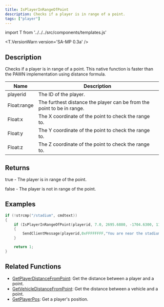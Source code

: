 ```yaml
---
title: IsPlayerInRangeOfPoint
description: Checks if a player is in range of a point.
tags: ["player"]
---
```


import T from '../../../src/components/templates.js'

<T.VersionWarn version='SA-MP 0.3a' />

## Description

Checks if a player is in range of a point. This native function is faster than the PAWN implementation using distance formula.

| Name        | Description                                                            |
| ----------- | ---------------------------------------------------------------------- |
| playerid    | The ID of the player.                                                  |
| Float:range | The furthest distance the player can be from the point to be in range. |
| Float:x     | The X coordinate of the point to check the range to.                   |
| Float:y     | The Y coordinate of the point to check the range to.                   |
| Float:z     | The Z coordinate of the point to check the range to.                   |

## Returns

true - The player is in range of the point.

false - The player is not in range of the point.

## Examples

```c
if (!strcmp("/stadium", cmdtext))
{
    if (IsPlayerInRangeOfPoint(playerid, 7.0, 2695.6880, -1704.6300, 11.8438))
    {
        SendClientMessage(playerid,0xFFFFFFFF,"You are near the stadium entrance!");
    }

    return 1;
}
```

## Related Functions

- [GetPlayerDistanceFromPoint](GetPlayerDistanceFromPoint.md): Get the distance between a player and a point.
- [GetVehicleDistanceFromPoint](GetVehicleDistanceFromPoint.md): Get the distance between a vehicle and a point.
- [GetPlayerPos](GetPlayerPos.md): Get a player's position.
